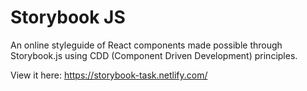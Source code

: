 # Storybook JS
An online styleguide of React components made possible through Storybook.js using CDD (Component Driven Development) principles.

View it here: https://storybook-task.netlify.com/
